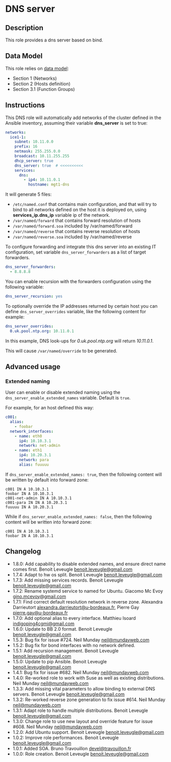 # DNS server

## Description

This role provides a dns server based on bind.

## Data Model

This role relies on [data model](https://github.com/bluebanquise/bluebanquise/blob/master/resources/data_model.md):
* Section 1 (Networks)
* Section 2 (Hosts definition)
* Section 3.1 (Function Groups)

## Instructions

This DNS role will automatically add networks of the cluster defined in the Ansible inventory,
assuming their variable **dns_server** is set to true:

```yaml
networks:
  ice1-1:
    subnet: 10.11.0.0
    prefix: 16
    netmask: 255.255.0.0
    broadcast: 10.11.255.255
    dhcp_server: true
    dns_server: true  # <<<<<<<<<<
    services:
      dns:
        - ip4: 10.11.0.1
          hostname: mgt1-dns
```

It will generate 5 files:

* `/etc/named.conf` that contains main configuration, and that will try to bind to all networks defined on the host it is deployed on, using **services_ip.dns_ip** variable ip of the network.
* `/var/named/forward` that contains forward resolution of hosts
* `/var/named/forward.soa` included by /var/named/forward
* `/var/named/reverse` that contains reverse resolution of hosts
* `/var/named/reverse.soa` included by /var/named/reverse

To configure forwarding and integrate this dns server into an existing IT
configuration, set variable `dns_server_forwarders` as a list of target forwarders.

```yaml
dns_server_forwarders:
  - 8.8.8.8
```
You can enable recursion with the forwarders configuration using the following variable:
```yaml
dns_server_recursion: yes
```

To optionally override the IP addresses returned by certain host you can define `dns_server_overrides` variable, like the following content for example:

```yaml
dns_server_overrides:
  0.uk.pool.ntp.org: 10.11.0.1
```

In this example, DNS look-ups for *0.uk.pool.ntp.org* will return *10.11.0.1*.

This will cause `/var/named/override` to be generated.

## Advanced usage

### Extended naming

User can enable or disable extended naming using the `dns_server_enable_extended_names` variable.
Default is `true`.

For example, for an host defined this way:

```yaml
c001:
  alias:
    - foobar
  network_interfaces:
    - name: eth0
      ip4: 10.10.3.1
      network: net-admin
    - name: eth1
      ip4: 10.20.3.1
      network: para
      alias: fuuuuu
```

If `dns_server_enable_extended_names: true`, then the following content will be written by default into forward zone:

```
c001 IN A 10.10.3.1
foobar IN A 10.10.3.1
c001-net-admin IN A 10.10.3.1
c001-para IN IN A 10.20.3.1
fuuuuu IN A 10.20.3.1
```

While if `dns_server_enable_extended_names: false`, then the following content will be written into forward zone:

```
c001 IN A 10.10.3.1
foobar IN A 10.10.3.1
```

## Changelog

* 1.8.0: Add capability to disable extended names, and ensure direct name comes first. Benoit Leveugle <benoit.leveugle@gmail.com>
* 1.7.4: Adapt to hw os split. Benoit Leveugle <benoit.leveugle@gmail.com>
* 1.7.3: Add missing services records. Benoit Leveugle <benoit.leveugle@gmail.com>
* 1.7.2: Rename systemd service to named for Ubuntu. Giacomo Mc Evoy <gino.mcevoy@gmail.com>
* 1.7.1: Find correct default resolution network in reverse zone. Alexandra Darrieutort <alexandra.darrieutort@u-bordeaux.fr>, Pierre Gay <pierre.gay@u-bordeaux.fr>
* 1.7.0: Add optional alias to every interface. Matthieu Isoard <indigoping4cgmi@gmail.com>
* 1.6.0: Update to BB 2.0 format. Benoit Leveugle <benoit.leveugle@gmail.com>
* 1.5.3: Bug fix for issue #724. Neil Munday <neil@mundayweb.com>
* 1.5.2: Bug fix for bond interfaces with no network defined.
* 1.5.1: Add recursion management. Benoit Leveugle <benoit.leveugle@gmail.com>
* 1.5.0: Update to pip Ansible. Benoit Leveugle <benoit.leveugle@gmail.com>
* 1.4.1: Bug fix for issue #682. Neil Munday <neil@mundayweb.com>
* 1.4.0: Re-worked role to work with Suse as well as existing distributions. Neil Munday <neil@mundayweb.com>
* 1.3.3: Add missing vital parameters to allow binding to external DNS servers. Benoit Leveugle <benoit.leveugle@gmail.com>
* 1.3.2: Re-worked reverse zone generation to fix issue #614. Neil Munday <neil@mundayweb.com>
* 1.3.1: Adapt role to handle multiple distributions. Benoit Leveugle <benoit.leveugle@gmail.com>
* 1.3.0: Change role to use new layout and override feature for issue #608. Neil Munday <neil@mundayweb.com>
* 1.2.0: Add Ubuntu support. Benoit Leveugle <benoit.leveugle@gmail.com>
* 1.0.2: Improve role performances. Benoit Leveugle <benoit.leveugle@gmail.com>
* 1.0.1: Added SOA. Bruno Travouillon <devel@travouillon.fr>
* 1.0.0: Role creation. Benoit Leveugle <benoit.leveugle@gmail.com>
